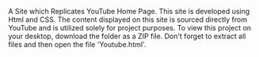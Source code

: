 A Site which Replicates YouTube Home Page.
This site is developed using Html and CSS.
The content displayed on this site is sourced directly from YouTube and is utilized solely for project purposes.
To view this project on your desktop, download the folder as a ZIP file. Don't forget to extract all files and then open the file 'Youtube.html'.
